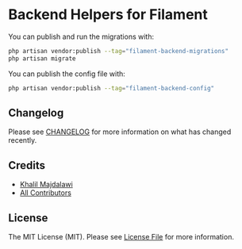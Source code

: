 # Backend Helpers for Filament

You can publish and run the migrations with:

```bash
php artisan vendor:publish --tag="filament-backend-migrations"
php artisan migrate
```

You can publish the config file with:

```bash
php artisan vendor:publish --tag="filament-backend-config"
```

## Changelog

Please see [CHANGELOG](CHANGELOG.md) for more information on what has changed recently.

## Credits

- [Khalil Majdalawi](https://github.com/TSpaceship)
- [All Contributors](../../contributors)

## License

The MIT License (MIT). Please see [License File](LICENSE.md) for more information.
